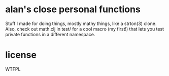 alan's close personal functions
===============================

Stuff I made for doing things, mostly mathy things, like a strton(3)
clone.  Also, check out math.clj in test/ for a cool macro (my
first!) that lets you test private functions in a different namespace.

license
=======

WTFPL
